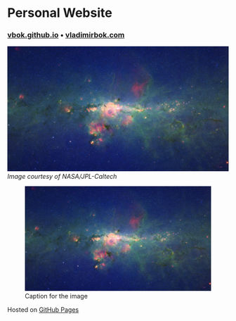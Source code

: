 # Personal Website

### [vbok.github.io](https://vbok.github.io/) • [vladimirbok.com](https://vladimirbok.com/)

![Milky Way galaxy](img/background.jpeg)
*Image courtesy of NASA/JPL-Caltech*

<figure>
  <img src="img/background.jpeg" alt="Description of the image">
  <figcaption>Caption for the image</figcaption>
</figure>


Hosted on [GitHub Pages](https://pages.github.com/)
